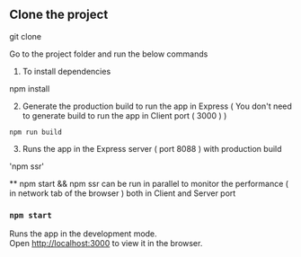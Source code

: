 ## Clone the project
git clone <url> 

Go to the project folder and run the below commands 
  
1. To install dependencies 

npm install 

2. Generate the production build to run the app in Express ( You don't need to generate build to run the app in Client port ( 3000 ) ) 
  
 `npm run build`


3. Runs the app in the Express server ( port 8088 )  with production build

'npm ssr' 

** npm start && npm ssr can be run in parallel to monitor the performance ( in network tab of the browser ) both in Client and Server port

### `npm start`

Runs the app in the development mode.\
Open [http://localhost:3000](http://localhost:3000) to view it in the browser.


